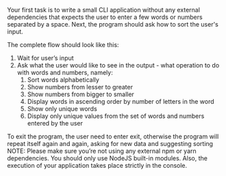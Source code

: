 Your first task is to write a small CLI application without any external dependencies that expects the user to enter a few words or numbers separated by a space. Next, the program should ask how to sort the user's input.

The complete flow should look like this:

1. Wait for user’s input
2. Ask what the user would like to see in the output - what operation to do with words and numbers, namely:
    1. Sort words alphabetically
    2. Show numbers from lesser to greater
    3. Show numbers from bigger to smaller
    4. Display words in ascending order by number of letters in the word
    5. Show only unique words
    6. Display only unique values from the set of words and numbers entered by the user

To exit the program, the user need to enter exit, otherwise the program will repeat itself again and again, asking for new data and suggesting sorting
NOTE: Please make sure you’re not using any external npm or yarn dependencies. You should only use NodeJS built-in modules. Also, the execution of your application takes place strictly in the console.